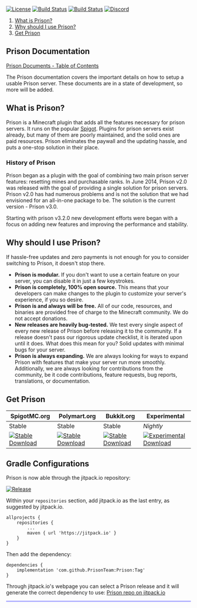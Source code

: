 [![License](https://img.shields.io/badge/license-GPL%20License%20v3-blue.svg)](LICENSE.md)
[![Build Status](https://github.com/PrisonTeam/Prison/workflows/Prison%20Build/badge.svg)](https://github.com/PrisonTeam/Prison/actions?query=workflow%3A%22Prison+Build%22)
[![Build Status](https://travis-ci.org/MC-Prison/Prison.svg?branch=master)](https://travis-ci.org/MC-Prison/Prison)
[![Discord](https://discordapp.com/api/guilds/332602419483770890/widget.png)](https://discord.gg/DCJ3j6r)

1. [What is Prison?](#what-is-prison)
2. [Why should I use Prison?](#why-should-i-use-prison)
3. [Get Prison](#get-prison)

## Prison Documentation

[Prison Documents - Table of Contents](https://prisonteam.github.io/Prison/prison_docs_000_toc.html)

The Prison documentation covers the important details on how to setup a usable Prison server.
These documents are in a state of development, so more will be added.

## What is Prison?

Prison is a Minecraft plugin that adds all the features necessary for prison servers. It runs on the popular [Spigot](http://spigotmc.org). Plugins for prison servers exist already, but many of them are poorly maintained, and the solid ones are paid resources. Prison eliminates the paywall and the updating hassle, and puts a one-stop solution in their place.

### History of Prison

Prison began as a plugin with the goal of combining two main prison server features: resetting mines and purchasable ranks. In June 2014, Prison v2.0 was released with the goal of providing a single solution for prison servers. Prison v2.0 has had numerous problems and is not the solution that we had envisioned for an all-in-one package to be. The solution is the current version - Prison v3.0.

Starting with prison v3.2.0 new development efforts were began with a focus on adding new features
and improving the performance and stability.

## Why should I use Prison?

If hassle-free updates and zero payments is not enough for you to consider switching to Prison, it doesn't stop there.

* **Prison is modular.** If you don't want to use a certain feature on your server, you can disable it in just a few keystrokes.
* **Prison is completely, 100% open source.** This means that your developers can make changes to the plugin to customize your server's experience, if you so desire.
* **Prison is and always will be free.** All of our code, resources, and binaries are provided free of charge to the Minecraft community. We do not accept donations.
* **New releases are heavily bug-tested.** We test every single aspect of every new release of Prison before releasing it to the community. If a release doesn't pass our rigorous update checklist, it is iterated upon until it does. What does this mean for you? Solid updates with minimal bugs for your server.
* **Prison is always expanding.** We are always looking for ways to expand Prison with features that make your server run more smoothly. Additionally, we are always looking for contributions from the community, be it code contributions, feature requests, bug reports, translations, or documentation.


## Get Prison


| SpigotMC.org | Polymart.org | Bukkit.org | Experimental |
| ------------ | ------------ | ---------- | ------------ |
|    Stable    |    Stable    |   Stable   |    *Nightly*  |
| [![Stable Download](https://img.shields.io/badge/download-stable-44cc11.svg)](https://www.spigotmc.org/resources/prison.1223/) | [![Stable Download](https://img.shields.io/badge/download-stable-44cc11.svg)](https://polymart.org/resource/prison-1-8-x-1-16-5.678/updates) | [![Stable Download](https://img.shields.io/badge/download-stable-44cc11.svg)](https://dev.bukkit.org/projects/mc-prison-v3) | [![Experimental Download](https://img.shields.io/badge/download-experimental-red.svg)](https://ci.appveyor.com/project/faizaand/prison/build/artifacts) | 




## Gradle Configurations

Prison is now able through the jitpack.io repository:

[![Release](https://jitpack.io/v/User/Repo.svg)](https://jitpack.io/#PrisonTeam/Prison)


Within your `repositories` section, add jitpack.io as the last entry, as suggested by jitpack.io.


```
allprojects {
	repositories {
		...
		maven { url 'https://jitpack.io' }
	}
}
```

Then add the dependency:

```
dependencies {
	implementation 'com.github.PrisonTeam:Prison:Tag'
}
```

Through jitpack.io's webpage you can select a Prison release and it will generate the correct dependency to use: [Prison repo on jitpack.io](https://jitpack.io/#PrisonTeam/Prison)



<hr style="height:3px; border:none; color:#aaf; background-color:#aaf;">

